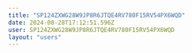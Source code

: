 ```yaml
---
title: "SP124ZXWG28W9JP8R6JTQE4RV780F15RV54PX6WQD"
date: 2024-08-28T17:12:51.596Z
user: SP124ZXWG28W9JP8R6JTQE4RV780F15RV54PX6WQD
layout: "users"
---
```

    